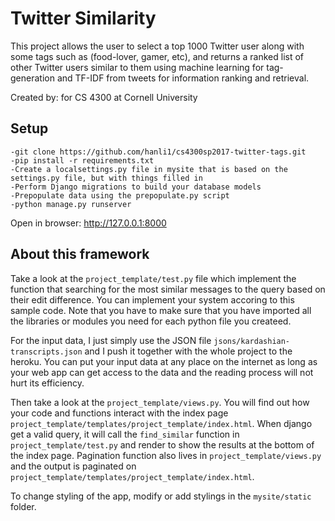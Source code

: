 # Twitter Similarity
This project allows the user to select a top 1000 Twitter user along with some tags such as (food-lover, gamer, etc), and returns a ranked list of other Twitter users similar to them using machine learning for tag-generation and TF-IDF from tweets for information ranking and retrieval. 

Created by: for CS 4300 at Cornell University
## Setup
```
-git clone https://github.com/hanli1/cs4300sp2017-twitter-tags.git
-pip install -r requirements.txt
-Create a localsettings.py file in mysite that is based on the settings.py file, but with things filled in
-Perform Django migrations to build your database models
-Prepopulate data using the prepopulate.py script
-python manage.py runserver
```
Open in browser: http://127.0.0.1:8000


## About this framework
Take a look at the `project_template/test.py` file which implement the function that searching for the most similar messages to the query based on their edit difference. You can implement your system accoring to this sample code. Note that you have to make sure that you have imported all the libraries or modules you need for each python file you createed. 

For the input data, I just simply use the JSON file `jsons/kardashian-transcripts.json` and I push it together with the whole project to the heroku. You can put your input data at any place on the internet as long as your web app can get access to the data and the reading process will not hurt its efficiency.

Then take a look at the `project_template/views.py`. You will find out how your code and functions interact with the index page  `project_template/templates/project_template/index.html`. When django get a valid query, it will call the `find_similar` function in `project_template/test.py` and render to show the results at the bottom of the index page. Pagination function also lives in `project_template/views.py` and the output is paginated on `project_template/templates/project_template/index.html`.

To change styling of the app, modify or add stylings in the `mysite/static` folder.



